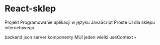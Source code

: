 # React-sklep

Projekt Programowanie aplikacji w języku JavaScript
Proste UI dla sklepu internetowego

backend json server
komponenty MUI
jeden wielki useContext 💀️
